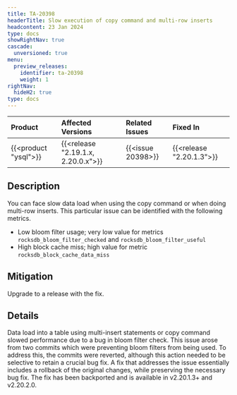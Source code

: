```yaml
---
title: TA-20398
headerTitle: Slow execution of copy command and multi-row inserts
headcontent: 23 Jan 2024
type: docs
showRightNav: true
cascade:
  unversioned: true
menu:
  preview_releases:
    identifier: ta-20398
    weight: 1
rightNav:
  hideH2: true
type: docs
---
```


|          Product           |  Affected Versions  |  Related Issues   | Fixed In |
| :------------------------- | :------------------ | :---------------- | :------- |
| {{<product "ysql">}}       | {{<release "2.19.1.x, 2.20.0.x">}} | {{<issue 20398>}} | {{<release "2.20.1.3">}}      |

## Description

You can face slow data load when using the copy command or when doing multi-row inserts. This particular issue can be identified with the following metrics.

- Low bloom filter usage; very low value for metrics `rocksdb_bloom_filter_checked` and `rocksdb_bloom_filter_useful`
- High block cache miss;  high value for metric `rocksdb_block_cache_data_miss`

## Mitigation

Upgrade to a release with the fix.

## Details

Data load into a table using multi-insert statements or copy command slowed performance due to a bug in bloom filter check. This issue arose from two commits which were preventing bloom filters from being used. To address this, the commits were reverted, although this action needed to be selective to retain a crucial bug fix. A fix that addresses the issue essentially includes a rollback of the original changes, while preserving the necessary bug fix. The fix has been backported and is available in v2.20.1.3+ and v2.20.2.0.

